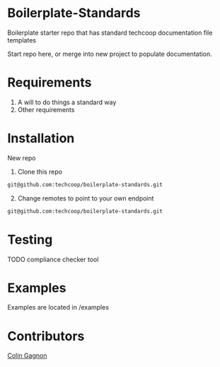 # Boilerplate-Standards
Boilerplate starter repo that has standard techcoop documentation file templates

Start repo here, or merge into new project to populate documentation.

# Requirements

1) A will to do things a standard way
2) Other requirements

# Installation

New repo
1) Clone this repo
```bash
git@github.com:techcoop/boilerplate-standards.git
```

2) Change remotes to point to your own endpoint
```bash
git@github.com:techcoop/boilerplate-standards.git
```

# Testing
TODO compliance checker tool

# Examples
Examples are located in /examples

# Contributors
[Colin Gagnon][admin]


[admin]: https://github.com/colingagnon